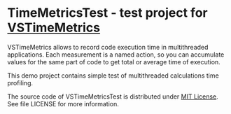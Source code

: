 # TimeMetricsTest - test project for [VSTimeMetrics](https://github.com/silvansky/VSTimeMetrics)

VSTimeMetrics allows to record code execution time in multithreaded applications. Each measurement is a named action, so you can accumulate values for the same part of code to get total or average time of execution.

This demo project contains simple test of multithreaded calculations time profiling.

The source code of VSTimeMetricsTest is distributed under [MIT License](http://en.wikipedia.org/wiki/MIT_License). See file LICENSE for more information.
